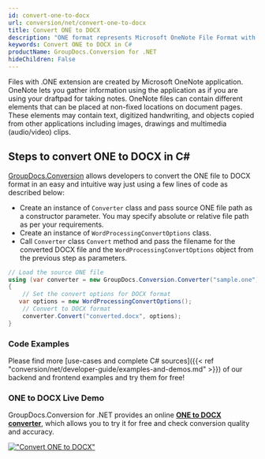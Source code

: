 ```yaml
---
id: convert-one-to-docx
url: conversion/net/convert-one-to-docx
title: Convert ONE to DOCX
description: "ONE format represents Microsoft OneNote File Format with .one extension. Learn how to convert ONE to DOCX file programmatically in C# language using GroupDocs.Conversion for .NET library."
keywords: Convert ONE to DOCX in C#
productName: GroupDocs.Conversion for .NET
hideChildren: False
---
```


Files with .ONE extension are created by Microsoft OneNote application. OneNote lets you gather information using the application as if you are using your draftpad for taking notes. OneNote files can contain different elements that can be placed at non-fixed locations on document pages. These elements may contain text, digitized handwriting, and objects copied from other applications including images, drawings and multimedia (audio/video) clips.

## Steps to convert ONE to DOCX in C#

[GroupDocs.Conversion](https://products.groupdocs.com/conversion/net) allows developers to convert the ONE file to DOCX format in an easy and intuitive way just using a few lines of code as described below:

* Create an instance of `Converter` class and pass source ONE file path as a constructor parameter. You may specify absolute or relative file path as per your requirements. 
* Create an instance of `WordProcessingConvertOptions` class.
* Call `Converter` class `Convert` method and pass the filename for the converted DOCX file and the `WordProcessingConvertOptions` object from the previous step as parameters.

```csharp
// Load the source ONE file
using (var converter = new GroupDocs.Conversion.Converter("sample.one"))
{
    // Set the convert options for DOCX format
   var options = new WordProcessingConvertOptions();
    // Convert to DOCX format
    converter.Convert("converted.docx", options);
}
```

### Code Examples

Please find more [use-cases and complete C# sources]({{< ref "conversion/net/developer-guide/examples-and-demos.md" >}}) of our backend and frontend examples and try them for free!

### ONE to DOCX Live Demo

GroupDocs.Conversion for .NET provides an online [**ONE to DOCX converter**](https://products.groupdocs.app/conversion/one-to-docx), which allows you to try it for free and check conversion quality and accuracy.

[!["Convert ONE to DOCX"](conversion/net/images/convert-to-docx/convert-one-to-docx.png)](https://products.groupdocs.app/conversion/one-to-docx)